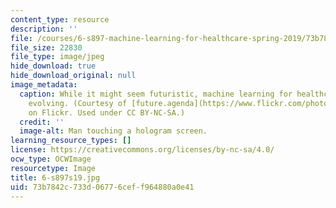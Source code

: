 ```yaml
---
content_type: resource
description: ''
file: /courses/6-s897-machine-learning-for-healthcare-spring-2019/73b7842c733d06776ceff964880a0e41_6-s897s19.jpg
file_size: 22830
file_type: image/jpeg
hide_download: true
hide_download_original: null
image_metadata:
  caption: While it might seem futuristic, machine learning for healthcare is rapidly
    evolving. (Courtesy of [future.agenda](https://www.flickr.com/photos/131046472@N07/17903550186/)
    on Flickr. Used under CC BY-NC-SA.)
  credit: ''
  image-alt: Man touching a hologram screen.
learning_resource_types: []
license: https://creativecommons.org/licenses/by-nc-sa/4.0/
ocw_type: OCWImage
resourcetype: Image
title: 6-s897s19.jpg
uid: 73b7842c-733d-0677-6cef-f964880a0e41
---
```

